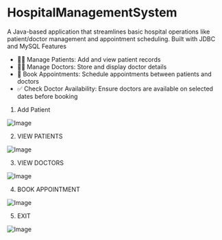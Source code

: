 # HospitalManagementSystem
A Java-based application that streamlines basic hospital operations like patient/doctor management and appointment scheduling. Built with JDBC and MySQL
Features
- 👩‍⚕️ Manage Patients: Add and view patient records
- 👨‍⚕️ Manage Doctors: Store and display doctor details
- 📅 Book Appointments: Schedule appointments between patients and doctors
- ✅ Check Doctor Availability: Ensure doctors are available on selected dates before booking

1. Add Patient
   
![Image](https://github.com/user-attachments/assets/7dd10f3d-663b-428f-b2aa-97cdd318abb0)

2. VIEW PATIENTS

![Image](https://github.com/user-attachments/assets/e270aca9-9ca2-4606-8ac6-5b2a80ba2018)

3. VIEW DOCTORS

![Image](https://github.com/user-attachments/assets/295c4750-6b2d-49a4-8da2-b71cefa1c056)

4. BOOK APPOINTMENT

![Image](https://github.com/user-attachments/assets/45f2ff74-404e-44e8-b6e6-0af306f6a1db)

5. EXIT
   
![Image](https://github.com/user-attachments/assets/0ee95a84-b322-4986-a3af-980829509ebd)
